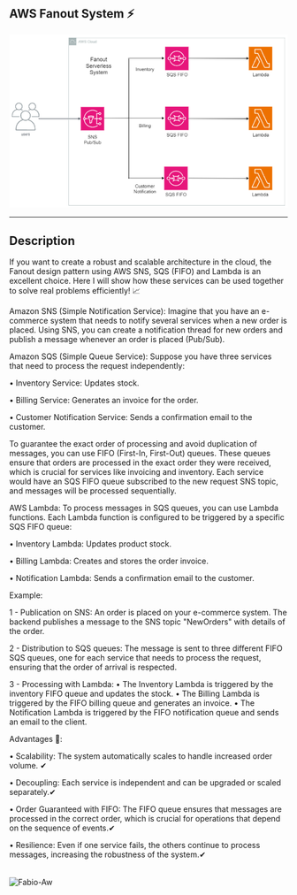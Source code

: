 ## AWS Fanout System ⚡

![AWS Fanout Sample](https://github.com/Fciambeli/AWS_Fanout_System/blob/main/Fanout.png)

---

## Description

If you want to create a robust and scalable architecture in the cloud, the Fanout design pattern using AWS SNS, SQS (FIFO) and Lambda is an excellent choice. Here I will show how these services can be used together to solve real problems efficiently! 📈

Amazon SNS (Simple Notification Service): Imagine that you have an e-commerce system that needs to notify several services when a new order is placed. Using SNS, you can create a notification thread for new orders and publish a message whenever an order is placed (Pub/Sub).

Amazon SQS (Simple Queue Service): Suppose you have three services that need to process the request independently:

•	Inventory Service: Updates stock.

•	Billing Service: Generates an invoice for the order.

•	Customer Notification Service: Sends a confirmation email to the customer.

To guarantee the exact order of processing and avoid duplication of messages, you can use FIFO (First-In, First-Out) queues. These queues ensure that orders are processed in the exact order they were received, which is crucial for services like invoicing and inventory. Each service would have an SQS FIFO queue subscribed to the new request SNS topic, and messages will be processed sequentially.

AWS Lambda: To process messages in SQS queues, you can use Lambda functions. Each Lambda function is configured to be triggered by a specific SQS FIFO queue:

•	Inventory Lambda: Updates product stock.

•	Billing Lambda: Creates and stores the order invoice.

•	Notification Lambda: Sends a confirmation email to the customer.

Example:

1 - Publication on SNS: An order is placed on your e-commerce system. The backend publishes a message to the SNS topic "NewOrders" with details of the order.

2 - Distribution to SQS queues: The message is sent to three different FIFO SQS queues, one for each service that needs to process the request, ensuring that the order of arrival is respected.

3 - Processing with Lambda:
•	The Inventory Lambda is triggered by the inventory FIFO queue and updates the stock.
•	The Billing Lambda is triggered by the FIFO billing queue and generates an invoice.
•	The Notification Lambda is triggered by the FIFO notification queue and sends an email to the client.

Advantages 🚀:

•	Scalability: The system automatically scales to handle increased order volume. ✔

•	Decoupling: Each service is independent and can be upgraded or scaled separately.✔

•	Order Guaranteed with FIFO: The FIFO queue ensures that messages are processed in the correct order, which is crucial for operations that depend on the sequence of events.✔

•	Resilience: Even if one service fails, the others continue to process messages, increasing the robustness of the system.✔

<div style="display: inline_block"><br>
<img align="center" alt="Fabio-Aw" height="60" width="60" src="https://cdn.jsdelivr.net/gh/devicons/devicon@latest/icons/amazonwebservices/amazonwebservices-plain-wordmark.svg"">
